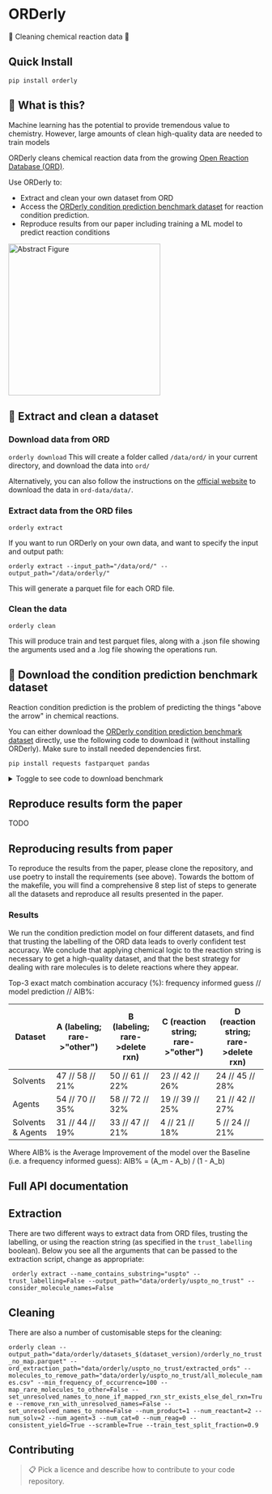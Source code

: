 # ORDerly

🧪 Cleaning chemical reaction data 🧪

## Quick Install

```pip install orderly```

🤔 What is this?
-----------------

Machine learning has the potential to provide tremendous value to chemistry. However, large amounts of clean high-quality data are needed to train models

ORDerly cleans chemical reaction data from the growing [Open Reaction Database (ORD)](https://docs.open-reaction-database.org/en/latest/).

Use ORDerly to:
- Extract and clean your own dataset from ORD
- Access the [ORDerly condition prediction benchmark dataset](https://figshare.com/articles/dataset/ORDerly_chemical_reactions_condition_benchmarks/23298467) for reaction condition prediction.
- Reproduce results from our paper including training a ML model to predict reaction conditions

<img src="images/abstract_fig.png" alt="Abstract Figure" width="300">


<!-- Section on extracting and cleaning a dataset-->

📖 Extract and clean a dataset
------------------------------
 
### Download data from ORD

```orderly download```
This will create a folder called ```/data/ord/``` in your current directory, and download the data into ```ord/```

Alternatively, you can also follow the instructions on the [official website](https://github.com/open-reaction-database/ord-data) to download the data in ```ord-data/data/```.

### Extract data from the ORD files

```orderly extract```

If you want to run ORDerly on your own data, and want to specify the input and output path:

```orderly extract --input_path="/data/ord/" --output_path="/data/orderly/"```

This will generate a parquet file for each ORD file.

### Clean the data

```orderly clean```

This will produce train and test parquet files, along with a .json file showing the arguments used and a .log file showing the operations run.


<!-- Section on downloading the benchmark -->
🚀 Download the condition prediction benchmark dataset
--------------------------------------------------------

Reaction condition prediction is the problem of predicting the things "above the arrow" in chemical reactions.

<!-- Include image of a reactions -->

You can either download the [ORDerly condition prediction benchmark dataset](https://figshare.com/articles/dataset/ORDerly_chemical_reactions_condition_benchmarks/23298467) directly, use the following code to download it (without installing ORDerly). Make sure to install needed dependencies first.


```pip install requests fastparquet pandas```

<details>
<summary>Toggle to see code to download benchmark</summary>

```python
import pathlib
import zipfile

import pandas as pd
import requests


def download_benchmark(
    benchmark_zip_file="orderly_benchmark.zip",
    benchmark_directory="orderly_benchmark/",
    version=2,
):
    figshare_url = (
        f"https://figshare.com/ndownloader/articles/23298467/versions/{version}"
    )
    print(f"Downloading benchmark from {figshare_url} to {benchmark_zip_file}")
    r = requests.get(figshare_url, allow_redirects=True)
    with open(benchmark_zip_file, "wb") as f:
        f.write(r.content)

    print("Unzipping benchmark")
    benchmark_directory = pathlib.Path(benchmark_directory)
    benchmark_directory.mkdir(parents=True, exist_ok=True)
    with zipfile.ZipFile(benchmark_zip_file, "r") as zip_ref:
        zip_ref.extractall(benchmark_directory)


download_benchmark()
train_df = pd.read_parquet("orderly_benchmark/orderly_benchmark_train.parquet")
test_df = pd.read_parquet("orderly_benchmark/orderly_benchmark_test.parquet")
```
</details>


## Reproduce results form the paper
TODO

<!-- ###  Training a condition prediction algorithm with this data -->

<!-- ### Requirements
Python dependencies can be installed via ```poetry``` from within the ```orderly/condition_prediction``` folder:

- run in terminal: ```poetry install```

## Reproducing results 



@Kobi see inspiration below:
## Train

To train the model(s) in the paper, run this command:

```train
python train.py --input-data <path_to_data> --alpha 10 --beta 20
```

>📋  Describe how to train the models, with example commands on how to train the models in your paper, including the full training procedure and appropriate hyperparameters.

## Evaluation

To evaluate my model on ImageNet, run:

```eval
python eval.py --model-file mymodel.pth --benchmark imagenet
```

>📋  Describe how to evaluate the trained models on benchmarks reported in the paper, give commands that produce the results (section below).

## Pre-trained Models

You can download pretrained models here:

- [My awesome model](https://drive.google.com/mymodel.pth) trained on ImageNet using parameters x,y,z. 

>📋  Give a link to where/how the pretrained models can be downloaded and how they were trained (if applicable).  Alternatively you can have an additional column in your results table with a link to the models.
@Kobi see inspiration above -->

Reproducing results from paper
------------------------------

To reproduce the results from the paper, please clone the repository, and use poetry to install the requirements (see above). Towards the bottom of the makefile, you will find a comprehensive 8 step list of steps to generate all the datasets and reproduce all results presented in the paper. 

### Results

We run the condition prediction model on four different datasets, and find that trusting the labelling of the ORD data leads to overly confident test accuracy. We conclude that applying chemical logic to the reaction string is necessary to get a high-quality dataset, and that the best strategy for dealing with rare molecules is to delete reactions where they appear.

Top-3 exact match combination accuracy (\%): frequency informed guess  // model prediction  //  AIB\%:

| Dataset            | A (labeling; rare->"other")   | B (labeling; rare->delete rxn) | C (reaction string; rare->"other") | D (reaction string; rare->delete rxn) |
|--------------------|--------------------------------|---------------------------------|------------------------------------|--------------------------------------|
| Solvents           | 47 // 58 // 21%                | 50 // 61 // 22%                 | 23 // 42 // 26%                    | 24 // 45 // 28%                      |
| Agents             | 54 // 70 // 35%                | 58 // 72 // 32%                 | 19 // 39 // 25%                    | 21 // 42 // 27%                      |
| Solvents & Agents  | 31 // 44 // 19%                | 33 // 47 // 21%                 | 4 // 21 // 18%                     | 5 // 24 // 21%                       |

Where AIB\% is the Average Improvement of the model over the Baseline (i.e. a frequency informed guess): AIB% = (A_m - A_b) / (1 - A_b)


Full API documentation
------------------------

## Extraction
There are two different ways to extract data from ORD files, trusting the labelling, or using the reaction string (as specified in the ```trust_labelling``` boolean). Below you see all the arguments that can be passed to the extraction script, change as appropriate:

``` orderly extract --name_contains_substring="uspto" --trust_labelling=False --output_path="data/orderly/uspto_no_trust" --consider_molecule_names=False```

## Cleaning
There are also a number of customisable steps for the cleaning:

```orderly clean --output_path="data/orderly/datasets_$(dataset_version)/orderly_no_trust_no_map.parquet" --ord_extraction_path="data/orderly/uspto_no_trust/extracted_ords" --molecules_to_remove_path="data/orderly/uspto_no_trust/all_molecule_names.csv" --min_frequency_of_occurrence=100 --map_rare_molecules_to_other=False --set_unresolved_names_to_none_if_mapped_rxn_str_exists_else_del_rxn=True --remove_rxn_with_unresolved_names=False --set_unresolved_names_to_none=False --num_product=1 --num_reactant=2 --num_solv=2 --num_agent=3 --num_cat=0 --num_reag=0 --consistent_yield=True --scramble=True --train_test_split_fraction=0.9```


## Contributing

>📋  Pick a licence and describe how to contribute to your code repository. 




<!-- ### 2. Run extraction

We can run extraction using: ```poetry run python -m orderly.extract```. Using ```poetry run python -m orderly.extract --help``` will explain the arguments. Certain args must be set such as data paths.

### 3. Run cleaning

We can run cleaning using: ```poetry run python -m orderly.clean```. Using ```poetry run python -m orderly.clean --help``` will explain the arguments. Certain args must be set such as data paths. -->

